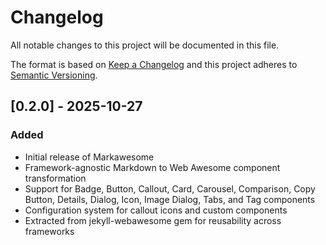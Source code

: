 # Changelog

All notable changes to this project will be documented in this file.

The format is based on [Keep a Changelog](https://keepachangelog.com/en/1.0.0/) and this project adheres to [Semantic Versioning](https://semver.org/spec/v2.0.0.html).

## [0.2.0] - 2025-10-27

### Added

- Initial release of Markawesome
- Framework-agnostic Markdown to Web Awesome component transformation
- Support for Badge, Button, Callout, Card, Carousel, Comparison, Copy Button, Details, Dialog, Icon, Image Dialog, Tabs, and Tag components
- Configuration system for callout icons and custom components
- Extracted from jekyll-webawesome gem for reusability across frameworks
